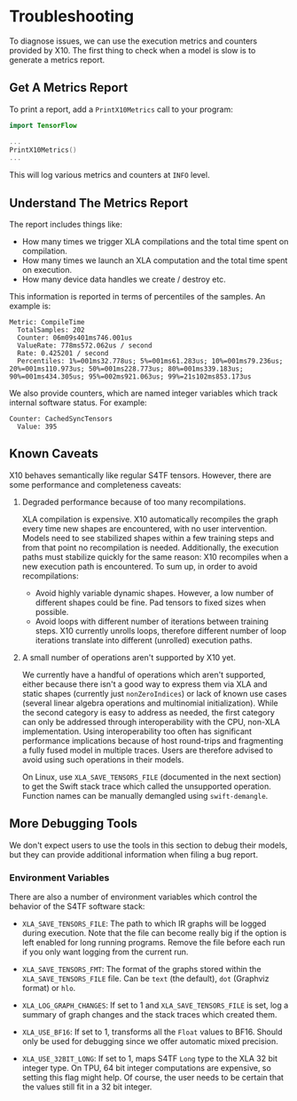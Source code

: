 # Troubleshooting

To diagnose issues, we can use the execution metrics and counters provided by
X10. The first thing to check when a model is slow is to generate a metrics
report.

## Get A Metrics Report

To print a report, add a `PrintX10Metrics` call to your program:

```swift
import TensorFlow

...
PrintX10Metrics()
...
```

This will log various metrics and counters at `INFO` level.

## Understand The Metrics Report

The report includes things like:

-   How many times we trigger XLA compilations and the total time spent on
    compilation.
-   How many times we launch an XLA computation and the total time spent on
    execution.
-   How many device data handles we create / destroy etc.

This information is reported in terms of percentiles of the samples. An example
is:

```
Metric: CompileTime
  TotalSamples: 202
  Counter: 06m09s401ms746.001us
  ValueRate: 778ms572.062us / second
  Rate: 0.425201 / second
  Percentiles: 1%=001ms32.778us; 5%=001ms61.283us; 10%=001ms79.236us; 20%=001ms110.973us; 50%=001ms228.773us; 80%=001ms339.183us; 90%=001ms434.305us; 95%=002ms921.063us; 99%=21s102ms853.173us
```

We also provide counters, which are named integer variables which track internal
software status. For example:

```
Counter: CachedSyncTensors
  Value: 395
```

## Known Caveats

X10 behaves semantically like regular S4TF tensors. However, there are some
performance and completeness caveats:

1.  Degraded performance because of too many recompilations.

    XLA compilation is expensive. X10 automatically recompiles the graph every
    time new shapes are encountered, with no user intervention. Models need to
    see stabilized shapes within a few training steps and from that point no
    recompilation is needed. Additionally, the execution paths must stabilize
    quickly for the same reason: X10 recompiles when a new execution path is
    encountered. To sum up, in order to avoid recompilations:

    *   Avoid highly variable dynamic shapes. However, a low number of different
        shapes could be fine. Pad tensors to fixed sizes when possible.
    *   Avoid loops with different number of iterations between training steps.
        X10 currently unrolls loops, therefore different number of loop
        iterations translate into different (unrolled) execution paths.

2.  A small number of operations aren't supported by X10 yet.

    We currently have a handful of operations which aren't supported, either
    because there isn't a good way to express them via XLA and static shapes
    (currently just `nonZeroIndices`) or lack of known use cases (several linear
    algebra operations and multinomial initialization). While the second
    category is easy to address as needed, the first category can only be
    addressed through interoperability with the CPU, non-XLA implementation.
    Using interoperability too often has significant performance implications
    because of host round-trips and fragmenting a fully fused model in multiple
    traces. Users are therefore advised to avoid using such operations in their
    models.

    On Linux, use `XLA_SAVE_TENSORS_FILE` (documented in the next section) to
    get the Swift stack trace which called the unsupported operation. Function
    names can be manually demangled using `swift-demangle`.

## More Debugging Tools

We don't expect users to use the tools in this section to debug their models,
but they can provide additional information when filing a bug report.

### Environment Variables

There are also a number of environment variables which control the behavior of
the S4TF software stack:

*   `XLA_SAVE_TENSORS_FILE`: The path to which IR graphs will be logged during
    execution. Note that the file can become really big if the option is left
    enabled for long running programs. Remove the file before each run if you
    only want logging from the current run.

*   `XLA_SAVE_TENSORS_FMT`: The format of the graphs stored within the
    `XLA_SAVE_TENSORS_FILE` file. Can be `text` (the default), `dot` (Graphviz
    format) or `hlo`.

*   `XLA_LOG_GRAPH_CHANGES`: If set to 1 and `XLA_SAVE_TENSORS_FILE` is set,
    log a summary of graph changes and the stack traces which created them.

*   `XLA_USE_BF16`: If set to 1, transforms all the `Float` values to BF16.
    Should only be used for debugging since we offer automatic mixed precision.

*   `XLA_USE_32BIT_LONG`: If set to 1, maps S4TF `Long` type to the XLA 32 bit
    integer type. On TPU, 64 bit integer computations are expensive, so setting
    this flag might help. Of course, the user needs to be certain that the
    values still fit in a 32 bit integer.
